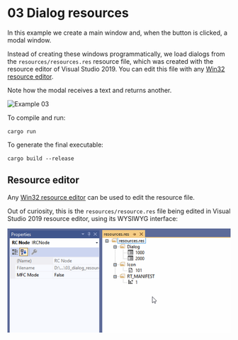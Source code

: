 # 03 Dialog resources

In this example we create a main window and, when the button is clicked, a modal window.

Instead of creating these windows programmatically, we load dialogs from the `resources/resources.res` resource file, which was created with the resource editor of Visual Studio 2019. You can edit this file with any [Win32 resource editor](https://en.wikipedia.org/wiki/Resource_(Windows)#Resource_software).

Note how the modal receives a text and returns another.

![Example 03](screen.gif)

To compile and run:

```
cargo run
```

To generate the final executable:

```
cargo build --release
```

## Resource editor

Any [Win32 resource editor](https://en.wikipedia.org/wiki/Resource_(Windows)#Resource_software) can be used to edit the resource file.

Out of curiosity, this is the `resources/resource.res` file being edited in Visual Studio 2019 resource editor, using its WYSIWYG interface:

![Visual Studio 2019 resource editor](vs2019.gif)
